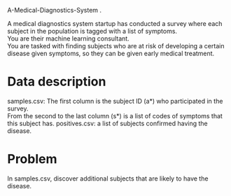  A-Medical-Diagnostics-System . 
 
 A medical diagnostics system startup has conducted a survey where each subject in the population is tagged with a list of symptoms.  
 You are their machine learning consultant.  
 You are tasked with finding subjects who are at risk of developing a certain disease given symptoms, 
 so they can be given early medical treatment.    
 
 Data description 
 ================ 
 samples.csv: The first column is the subject ID (a*) who participated in the survey.  
 From the second  to the last column (s*) is a list of codes of symptoms that this subject has.  positives.csv: a list of 
 subjects confirmed having the disease.  
 
 Problem 
 ======= 
 In samples.csv, discover additional subjects that are likely to have the disease.
